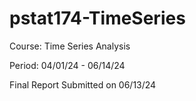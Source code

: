 # pstat174-TimeSeries
Course: Time Series Analysis

Period: 04/01/24 - 06/14/24

Final Report Submitted on 06/13/24
